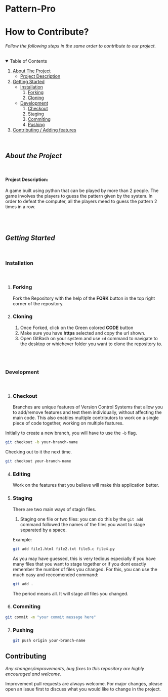 # Pattern-Pro




  
# How to Contribute?

*Follow the following steps in the same order to contribute to our project.*

<br/>

<!-- TABLE OF CONTENTS -->
<details open="open">
  <summary>Table of Contents</summary>
  <ol>
    <li>
      <a href="#about-the-project">About The Project</a>
      <ul>
        <li><a href="#project-description">Project Description</a></li>
      </ul>
    </li>
    <li>
      <a href="#getting-started">Getting Started</a>
      <ul>
        <li><a href="#installation">Installation</a>
          <ol>
            <li><a href="#forking">Forking</a></li>
            <li><a href="#cloning">Cloning</a></li>
          </ol>
        </li>
        <li><a href="#development">Development</a>
           <ol>
            <li><a href="#checkout">Checkout</a></li>
            <li><a href="#staging">Staging</a></li>
            <li><a href="#commiting">Commiting</a></li>
            <li><a href="#pushing">Pushing</a></li>
          </ol>
        </li>
      </ul>
    </li>
    <li><a href="#contributing">Contributing / Adding features</a></li>
  </ol>
</details>

<br />

<!-- About Project -->

## ***About the Project***
<br />

#### **Project Description:**
A game built using python that can be played by more than 2 people. The game involves the players to guess the pattern given by the system. In order to defeat the computer, all the players meed to guess the pattern 2 times in a row. 

<br/>
<br/>

<!-- Getting started -->

## ***Getting Started***
<br />

### **Installation** 
<br />

1. ### Forking
  
      Fork the Repository with the help of the <b>FORK</b> button in the top right corner of the repository. 

2. ### Cloning

      1. Once Forked, click on the Green colored <b>CODE</b> button
      2. Make sure you have <b>https</b> selected and copy the url shown.
      3. Open GitBash on your system and use ```cd``` command to navigate to the desktop or whichever folder you want to clone the repository to.



  <br />

  <br />

### **Development**
<br/>

3. ### Checkout

      Branches are unique features of Version Control Systems that allow you to add/remove features and test them individually, without affecting the main code. This also enables multiple contributors to work on a single piece of code together, working on multiple features.

  Initially to create a new branch, you will have to use the ```-b``` flag. 

  ```bash
  git checkout -b your-branch-name
  ```


  Checking out to it the next time.

  ```bash
  git checkout your-branch-name
  ```

4. ### Editing
  
    Work on the features that you believe will make this application better.

5. ### Staging

    There are two main ways of stagin files. 

    1. Staging one file or two files: you can do this by the ```git add``` command followed the names of the files you want to stage separated by a space.

    Example: 

    ```bash
    git add file1.html file2.txt file3.c file4.py
    ```

    As you may have guessed, this is very tedious especially if you have many files that you want to stage together or if you dont exactly remember the number of files you changed. For this, you can use the much easy and reccomended command:

    ```bash
    git add .
    ```
    The period means all. It will stage all files you changed.

6. ### Commiting


```bash
git commit -m "your commit message here"
```

7. ### Pushing


    ```bash
    git push origin your-branch-name
    ``` 



## Contributing 

*Any changes/improvements, bug fixes to this repository are highly encouraged and welcome.*

Improvement pull requests are always welcome. For major changes, please open an issue first to discuss what you would like to change in the project.
